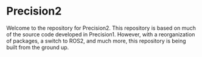 # Precision2
Welcome to the repository for Precision2. This repository is based on much of the source code developed in Precision1. However, with a reorganization of packages, a switch to ROS2, and much more, this repository is being built from the ground up. 
